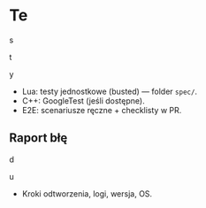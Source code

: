 # Te

s

t

y

- Lua: testy jednostkowe (busted) — folder `spec/`.
- C++: GoogleTest (jeśli dostępne).
- E2E: scenariusze ręczne + checklisty w PR.

## Raport błę

d

u

- Kroki odtworzenia, logi, wersja, OS.
